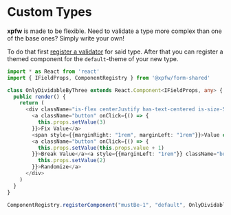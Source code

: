 # Custom Types

**xpfw** is made to be flexible. Need to validate a type more complex than one of the base ones? Simply write your own!

To do that first [register a validator](/core/types.md) for said type.
After that you can register a themed component for the `default`-theme of your new type.

```typescript
import * as React from 'react'
import { IFieldProps, ComponentRegistry } from '@xpfw/form-shared'

class OnlyDividableByThree extends React.Component<IFieldProps, any> {
  public render() {
    return (
      <div className="is-flex centerJustify has-text-centered is-size-5 marginTop marginBottom">
        <a className="button" onClick={() => {
          this.props.setValue(3)
        }}>Fix Value</a>
        <span style={{marginRight: "1rem", marginLeft: "1rem"}}>Value of <i>{this.props.field.mapTo}</i> is: <b>{this.props.value}</b></span>
        <a className="button" onClick={() => {
          this.props.setValue(this.props.value + 1)
        }}>Break Value</a><a style={{marginLeft: "1rem"}} className="button" onClick={() => {
          this.props.setValue(2)
        }}>Randomize</a>
      </div>
    )
  }
}

ComponentRegistry.registerComponent("mustBe-1", "default", OnlyDividableByThree)
```